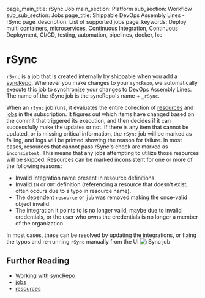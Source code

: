 page_main_title: rSync Job
main_section: Platform
sub_section: Workflow
sub_sub_section: Jobs
page_title: Shippable DevOps Assembly Lines - rSync
page_description: List of supported jobs
page_keywords: Deploy multi containers, microservices, Continuous Integration, Continuous Deployment, CI/CD, testing, automation, pipelines, docker, lxc


# rSync

`rSync` is a job that is created internally by shippable when you add a [syncRepo](/platform/workflow/resource/syncrepo/). Whenever you make changes to your `syncRepo`, we automatically execute this job to synchronize your changes to DevOps Assembly Lines. The name of the rSync job is the syncRepo's name + `_rSync`.

When an `rSync` job runs, it evaluates the entire collection of [resources](/platform/workflow/resource/overview) and [jobs](/platform/workflow/job/overview) in the subscription.  It figures out which items have changed based on the commit that triggered its execution, and then decides if it can successfully make the updates or not.  If there is any item that cannot be updated, or is missing critical information, the `rSync` job will be marked as failing, and logs will be printed showing the reason for failure.  In most cases, resources that cannot pass rSync's check are marked as `inconsistent`.  This means that any jobs attempting to utilize those resources will be skipped.  Resources can be marked inconsistent for one or more of the following reasons:

  *  Invalid integration name present in resource definitions.
  *  Invalid `IN` or `OUT` definition (referencing a resource that doesn't exist, often occurs due to a typo in resource name).
  *  The dependent `resource` or `job` was removed making the once-valid object invalid.
  *  The integration it points to is no longer valid, maybe due to invalid credentials, or the user who owns the credentials is no longer a member of the organization

In most cases, these can be resolved by updating the integrations, or fixing the typos and re-running `rSync` manually from the UI
	<img src="/images/platform/jobs/rSync/rsync-job.png" alt="rSync job">

## Further Reading
* [Working with syncRepo](/platform/tutorial/workflow/howto-crud-syncrepo)
* [jobs](/platform/workflow/job/overview)
* [resources](/platform/workflow/resource/overview)
